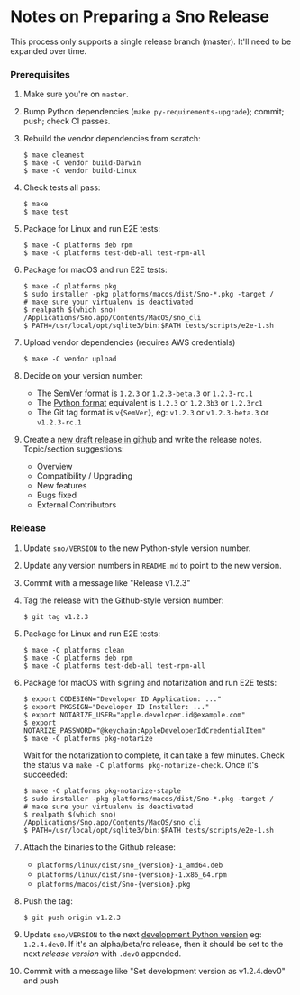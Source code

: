Notes on Preparing a Sno Release
================================

This process only supports a single release branch (master). It'll need to be expanded over time.

### Prerequisites

1. Make sure you're on `master`.

2. Bump Python dependencies (`make py-requirements-upgrade`); commit; push; check CI passes.

3. Rebuild the vendor dependencies from scratch:
   ```console
   $ make cleanest
   $ make -C vendor build-Darwin
   $ make -C vendor build-Linux
   ```

4. Check tests all pass:
   ```console
   $ make
   $ make test
   ```

5. Package for Linux and run E2E tests:
   ```console
   $ make -C platforms deb rpm
   $ make -C platforms test-deb-all test-rpm-all
   ```

6. Package for macOS and run E2E tests:
   ```console
   $ make -C platforms pkg
   $ sudo installer -pkg platforms/macos/dist/Sno-*.pkg -target /
   # make sure your virtualenv is deactivated
   $ realpath $(which sno)
   /Applications/Sno.app/Contents/MacOS/sno_cli
   $ PATH=/usr/local/opt/sqlite3/bin:$PATH tests/scripts/e2e-1.sh
   ```

7. Upload vendor dependencies (requires AWS credentials)
   ```console
   $ make -C vendor upload
   ```

8. Decide on your version number:
   * The [SemVer format](https://semver.org/) is `1.2.3` or `1.2.3-beta.3` or `1.2.3-rc.1`
   * The [Python format](https://www.python.org/dev/peps/pep-0440/) equivalent is `1.2.3` or `1.2.3b3` or `1.2.3rc1`
   * The Git tag format is `v{SemVer}`, eg: `v1.2.3` or `v1.2.3-beta.3` or `v1.2.3-rc.1`

9. Create a [new draft release in github](https://github.com/koordinates/sno/releases/new) and write the release notes. Topic/section suggestions:
   * Overview
   * Compatibility / Upgrading
   * New features
   * Bugs fixed
   * External Contributors

### Release

1. Update `sno/VERSION` to the new Python-style version number.

2. Update any version numbers in `README.md` to point to the new version.

3. Commit with a message like "Release v1.2.3"

4. Tag the release with the Github-style version number:
   ```console
   $ git tag v1.2.3
   ```

5. Package for Linux and run E2E tests:
   ```console
   $ make -C platforms clean
   $ make -C platforms deb rpm
   $ make -C platforms test-deb-all test-rpm-all
   ```

6. Package for macOS with signing and notarization and run E2E tests:
   ```console
   $ export CODESIGN="Developer ID Application: ..."
   $ export PKGSIGN="Developer ID Installer: ..."
   $ export NOTARIZE_USER="apple.developer.id@example.com"
   $ export NOTARIZE_PASSWORD="@keychain:AppleDeveloperIdCredentialItem"
   $ make -C platforms pkg-notarize
   ```
   Wait for the notarization to complete, it can take a few minutes. Check the status via `make -C platforms pkg-notarize-check`. Once it's succeeded:
   ```console
   $ make -C platforms pkg-notarize-staple
   $ sudo installer -pkg platforms/macos/dist/Sno-*.pkg -target /
   # make sure your virtualenv is deactivated
   $ realpath $(which sno)
   /Applications/Sno.app/Contents/MacOS/sno_cli
   $ PATH=/usr/local/opt/sqlite3/bin:$PATH tests/scripts/e2e-1.sh
   ```

7. Attach the binaries to the Github release:
   * `platforms/linux/dist/sno_{version}-1_amd64.deb`
   * `platforms/linux/dist/sno-{version}-1.x86_64.rpm`
   * `platforms/macos/dist/Sno-{version}.pkg`

8. Push the tag:
   ```console
   $ git push origin v1.2.3
   ```

9. Update `sno/VERSION` to the next [development Python version](https://www.python.org/dev/peps/pep-0440/#developmental-releases) eg: `1.2.4.dev0`. If it's an alpha/beta/rc release, then it should be set to the next _release version_ with `.dev0` appended.

10. Commit with a message like "Set development version as v1.2.4.dev0" and push
